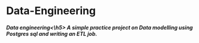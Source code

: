 # Data-Engineering
<h5> Data engineering<\h5> A simple practice project on Data modelling using Postgres sql and writing an ETL job.
